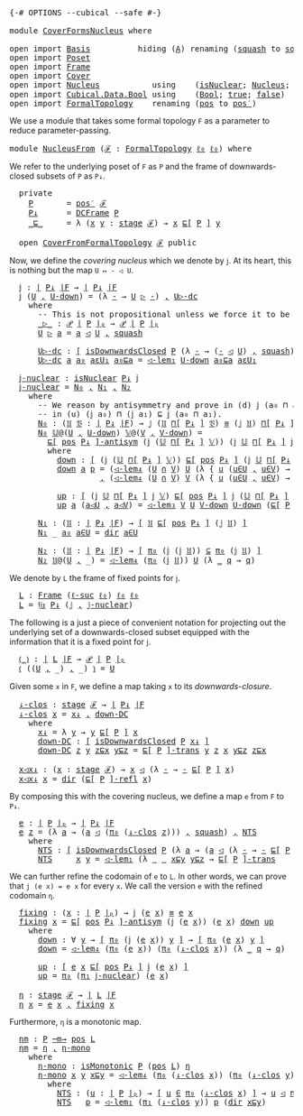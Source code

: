 <pre class="Agda"><a id="5" class="Symbol">{-#</a> <a id="9" class="Keyword">OPTIONS</a> <a id="17" class="Pragma">--cubical</a> <a id="27" class="Pragma">--safe</a> <a id="34" class="Symbol">#-}</a>

<a id="39" class="Keyword">module</a> <a id="46" href="CoverFormsNucleus.html" class="Module">CoverFormsNucleus</a> <a id="64" class="Keyword">where</a>

<a id="71" class="Keyword">open</a> <a id="76" class="Keyword">import</a> <a id="83" href="Basis.html" class="Module">Basis</a>          <a id="98" class="Keyword">hiding</a> <a id="105" class="Symbol">(</a><a id="106" href="Basis.html#2657" class="Generalizable">A</a><a id="107" class="Symbol">)</a> <a id="109" class="Keyword">renaming</a> <a id="118" class="Symbol">(</a><a id="119" href="Basis.html#7765" class="InductiveConstructor">squash</a> <a id="126" class="Symbol">to</a> <a id="∥_∥.squash"></a><a id="129" href="CoverFormsNucleus.html#129" class="InductiveConstructor">squash′</a><a id="136" class="Symbol">)</a>
<a id="138" class="Keyword">open</a> <a id="143" class="Keyword">import</a> <a id="150" href="Poset.html" class="Module">Poset</a>
<a id="156" class="Keyword">open</a> <a id="161" class="Keyword">import</a> <a id="168" href="Frame.html" class="Module">Frame</a>
<a id="174" class="Keyword">open</a> <a id="179" class="Keyword">import</a> <a id="186" href="Cover.html" class="Module">Cover</a>
<a id="192" class="Keyword">open</a> <a id="197" class="Keyword">import</a> <a id="204" href="Nucleus.html" class="Module">Nucleus</a>           <a id="222" class="Keyword">using</a>    <a id="231" class="Symbol">(</a><a id="232" href="Nucleus.html#302" class="Function">isNuclear</a><a id="241" class="Symbol">;</a> <a id="243" href="Nucleus.html#601" class="Function">Nucleus</a><a id="250" class="Symbol">;</a> <a id="252" href="Nucleus.html#6053" class="Function">𝔣𝔦𝔵</a><a id="255" class="Symbol">;</a> <a id="257" href="Nucleus.html#1924" class="Function">idem</a><a id="261" class="Symbol">)</a>
<a id="263" class="Keyword">open</a> <a id="268" class="Keyword">import</a> <a id="275" href="Cubical.Data.Bool.html" class="Module">Cubical.Data.Bool</a> <a id="293" class="Keyword">using</a>    <a id="302" class="Symbol">(</a><a id="303" href="Agda.Builtin.Bool.html#163" class="Datatype">Bool</a><a id="307" class="Symbol">;</a> <a id="309" href="Agda.Builtin.Bool.html#188" class="InductiveConstructor">true</a><a id="313" class="Symbol">;</a> <a id="315" href="Agda.Builtin.Bool.html#182" class="InductiveConstructor">false</a><a id="320" class="Symbol">)</a>
<a id="322" class="Keyword">open</a> <a id="327" class="Keyword">import</a> <a id="334" href="FormalTopology.html" class="Module">FormalTopology</a>    <a id="352" class="Keyword">renaming</a> <a id="361" class="Symbol">(</a><a id="362" href="FormalTopology.html#1525" class="Function">pos</a> <a id="366" class="Symbol">to</a> <a id="pos"></a><a id="369" href="CoverFormsNucleus.html#369" class="Function">pos′</a><a id="373" class="Symbol">)</a>
</pre>
We use a module that takes some formal topology `F` as a parameter to reduce
parameter-passing.

<pre class="Agda"><a id="481" class="Keyword">module</a> <a id="NucleusFrom"></a><a id="488" href="CoverFormsNucleus.html#488" class="Module">NucleusFrom</a> <a id="500" class="Symbol">(</a><a id="501" href="CoverFormsNucleus.html#501" class="Bound">ℱ</a> <a id="503" class="Symbol">:</a> <a id="505" href="FormalTopology.html#1345" class="Function">FormalTopology</a> <a id="520" href="Basis.html#2598" class="Generalizable">ℓ₀</a> <a id="523" href="Basis.html#2598" class="Generalizable">ℓ₀</a><a id="525" class="Symbol">)</a> <a id="527" class="Keyword">where</a>
</pre>
We refer to the underlying poset of `F` as `P` and the frame of downwards-closed subsets
of `P` as `P↓`.

<pre class="Agda">  <a id="650" class="Keyword">private</a>
    <a id="NucleusFrom.P"></a><a id="662" href="CoverFormsNucleus.html#662" class="Function">P</a>       <a id="670" class="Symbol">=</a> <a id="672" href="CoverFormsNucleus.html#369" class="Function">pos′</a> <a id="677" href="CoverFormsNucleus.html#501" class="Bound">ℱ</a>
    <a id="NucleusFrom.P↓"></a><a id="683" href="CoverFormsNucleus.html#683" class="Function">P↓</a>      <a id="691" class="Symbol">=</a> <a id="693" href="Frame.html#19633" class="Function">DCFrame</a> <a id="701" href="CoverFormsNucleus.html#662" class="Function">P</a>
    <a id="NucleusFrom._⊑_"></a><a id="707" href="CoverFormsNucleus.html#707" class="Function Operator">_⊑_</a>     <a id="715" class="Symbol">=</a> <a id="717" class="Symbol">λ</a> <a id="719" class="Symbol">(</a><a id="720" href="CoverFormsNucleus.html#720" class="Bound">x</a> <a id="722" href="CoverFormsNucleus.html#722" class="Bound">y</a> <a id="724" class="Symbol">:</a> <a id="726" href="FormalTopology.html#1665" class="Function">stage</a> <a id="732" href="CoverFormsNucleus.html#501" class="Bound">ℱ</a><a id="733" class="Symbol">)</a> <a id="735" class="Symbol">→</a> <a id="737" href="CoverFormsNucleus.html#720" class="Bound">x</a> <a id="739" href="Poset.html#2551" class="Function">⊑[</a> <a id="742" href="CoverFormsNucleus.html#662" class="Function">P</a> <a id="744" href="Poset.html#2551" class="Function">]</a> <a id="746" href="CoverFormsNucleus.html#722" class="Bound">y</a>

  <a id="751" class="Keyword">open</a> <a id="756" href="Cover.html#360" class="Module">CoverFromFormalTopology</a> <a id="780" href="CoverFormsNucleus.html#501" class="Bound">ℱ</a> <a id="782" class="Keyword">public</a>
</pre>
Now, we define the *covering nucleus* which we denote by `𝕛`. At its heart, this is
nothing but the map `U ↦ - ◁ U`.

<pre class="Agda">  <a id="NucleusFrom.𝕛"></a><a id="918" href="CoverFormsNucleus.html#918" class="Function">𝕛</a> <a id="920" class="Symbol">:</a> <a id="922" href="Frame.html#3884" class="Function Operator">∣</a> <a id="924" href="CoverFormsNucleus.html#683" class="Function">P↓</a> <a id="927" href="Frame.html#3884" class="Function Operator">∣F</a> <a id="930" class="Symbol">→</a> <a id="932" href="Frame.html#3884" class="Function Operator">∣</a> <a id="934" href="CoverFormsNucleus.html#683" class="Function">P↓</a> <a id="937" href="Frame.html#3884" class="Function Operator">∣F</a>
  <a id="942" href="CoverFormsNucleus.html#918" class="Function">𝕛</a> <a id="944" class="Symbol">(</a><a id="945" href="CoverFormsNucleus.html#945" class="Bound">U</a> <a id="947" href="Agda.Builtin.Sigma.html#236" class="InductiveConstructor Operator">,</a> <a id="949" href="CoverFormsNucleus.html#949" class="Bound">U-down</a><a id="955" class="Symbol">)</a> <a id="957" class="Symbol">=</a> <a id="959" class="Symbol">(λ</a> <a id="962" href="CoverFormsNucleus.html#962" class="Bound">-</a> <a id="964" class="Symbol">→</a> <a id="966" href="CoverFormsNucleus.html#945" class="Bound">U</a> <a id="968" href="CoverFormsNucleus.html#1083" class="Function Operator">▷</a> <a id="970" href="CoverFormsNucleus.html#962" class="Bound">-</a><a id="971" class="Symbol">)</a> <a id="973" href="Agda.Builtin.Sigma.html#236" class="InductiveConstructor Operator">,</a> <a id="975" href="CoverFormsNucleus.html#1145" class="Function">U▷-dc</a>
    <a id="985" class="Keyword">where</a>
      <a id="997" class="Comment">-- This is not propositional unless we force it to be using the HIT definition!</a>
      <a id="1083" href="CoverFormsNucleus.html#1083" class="Function Operator">_▷_</a> <a id="1087" class="Symbol">:</a> <a id="1089" href="Basis.html#4409" class="Function">𝒫</a> <a id="1091" href="Poset.html#2382" class="Function Operator">∣</a> <a id="1093" href="CoverFormsNucleus.html#662" class="Function">P</a> <a id="1095" href="Poset.html#2382" class="Function Operator">∣ₚ</a> <a id="1098" class="Symbol">→</a> <a id="1100" href="Basis.html#4409" class="Function">𝒫</a> <a id="1102" href="Poset.html#2382" class="Function Operator">∣</a> <a id="1104" href="CoverFormsNucleus.html#662" class="Function">P</a> <a id="1106" href="Poset.html#2382" class="Function Operator">∣ₚ</a>
      <a id="1115" href="CoverFormsNucleus.html#1115" class="Bound">U</a> <a id="1117" href="CoverFormsNucleus.html#1083" class="Function Operator">▷</a> <a id="1119" href="CoverFormsNucleus.html#1119" class="Bound">a</a> <a id="1121" class="Symbol">=</a> <a id="1123" href="CoverFormsNucleus.html#1119" class="Bound">a</a> <a id="1125" href="Cover.html#685" class="Datatype Operator">◁</a> <a id="1127" href="CoverFormsNucleus.html#1115" class="Bound">U</a> <a id="1129" href="Agda.Builtin.Sigma.html#236" class="InductiveConstructor Operator">,</a> <a id="1131" href="Cover.html#845" class="InductiveConstructor">squash</a>

      <a id="1145" href="CoverFormsNucleus.html#1145" class="Function">U▷-dc</a> <a id="1151" class="Symbol">:</a> <a id="1153" href="Basis.html#1600" class="Function Operator">[</a> <a id="1155" href="Poset.html#6742" class="Function">isDownwardsClosed</a> <a id="1173" href="CoverFormsNucleus.html#662" class="Function">P</a> <a id="1175" class="Symbol">(λ</a> <a id="1178" href="CoverFormsNucleus.html#1178" class="Bound">-</a> <a id="1180" class="Symbol">→</a> <a id="1182" class="Symbol">(</a><a id="1183" href="CoverFormsNucleus.html#1178" class="Bound">-</a> <a id="1185" href="Cover.html#685" class="Datatype Operator">◁</a> <a id="1187" href="CoverFormsNucleus.html#945" class="Bound">U</a><a id="1188" class="Symbol">)</a> <a id="1190" href="Agda.Builtin.Sigma.html#236" class="InductiveConstructor Operator">,</a> <a id="1192" href="Cover.html#845" class="InductiveConstructor">squash</a><a id="1198" class="Symbol">)</a> <a id="1200" href="Basis.html#1600" class="Function Operator">]</a>
      <a id="1208" href="CoverFormsNucleus.html#1145" class="Function">U▷-dc</a> <a id="1214" href="CoverFormsNucleus.html#1214" class="Bound">a</a> <a id="1216" href="CoverFormsNucleus.html#1216" class="Bound">a₀</a> <a id="1219" href="CoverFormsNucleus.html#1219" class="Bound">aεU₁</a> <a id="1224" href="CoverFormsNucleus.html#1224" class="Bound">a₀⊑a</a> <a id="1229" class="Symbol">=</a> <a id="1231" href="Cover.html#1153" class="Function">◁-lem₁</a> <a id="1238" href="CoverFormsNucleus.html#949" class="Bound">U-down</a> <a id="1245" href="CoverFormsNucleus.html#1224" class="Bound">a₀⊑a</a> <a id="1250" href="CoverFormsNucleus.html#1219" class="Bound">aεU₁</a>

  <a id="NucleusFrom.𝕛-nuclear"></a><a id="1258" href="CoverFormsNucleus.html#1258" class="Function">𝕛-nuclear</a> <a id="1268" class="Symbol">:</a> <a id="1270" href="Nucleus.html#302" class="Function">isNuclear</a> <a id="1280" href="CoverFormsNucleus.html#683" class="Function">P↓</a> <a id="1283" href="CoverFormsNucleus.html#918" class="Function">𝕛</a>
  <a id="1287" href="CoverFormsNucleus.html#1258" class="Function">𝕛-nuclear</a> <a id="1297" class="Symbol">=</a> <a id="1299" href="CoverFormsNucleus.html#1461" class="Function">N₀</a> <a id="1302" href="Agda.Builtin.Sigma.html#236" class="InductiveConstructor Operator">,</a> <a id="1304" href="CoverFormsNucleus.html#2021" class="Function">N₁</a> <a id="1307" href="Agda.Builtin.Sigma.html#236" class="InductiveConstructor Operator">,</a> <a id="1309" href="CoverFormsNucleus.html#2101" class="Function">N₂</a>
    <a id="1316" class="Keyword">where</a>
      <a id="1328" class="Comment">-- We reason by antisymmetry and prove in (d) 𝕛 (a₀ ⊓ a₁) ⊑ (𝕛 a₀) ⊓ (𝕛 a₁) and</a>
      <a id="1414" class="Comment">-- in (u) (𝕛 a₀) ⊓ (𝕛 a₁) ⊑ 𝕛 (a₀ ⊓ a₁).</a>
      <a id="1461" href="CoverFormsNucleus.html#1461" class="Function">N₀</a> <a id="1464" class="Symbol">:</a> <a id="1466" class="Symbol">(</a><a id="1467" href="CoverFormsNucleus.html#1467" class="Bound">𝔘</a> <a id="1469" href="CoverFormsNucleus.html#1469" class="Bound">𝔙</a> <a id="1471" class="Symbol">:</a> <a id="1473" href="Frame.html#3884" class="Function Operator">∣</a> <a id="1475" href="CoverFormsNucleus.html#683" class="Function">P↓</a> <a id="1478" href="Frame.html#3884" class="Function Operator">∣F</a><a id="1480" class="Symbol">)</a> <a id="1482" class="Symbol">→</a> <a id="1484" href="CoverFormsNucleus.html#918" class="Function">𝕛</a> <a id="1486" class="Symbol">(</a><a id="1487" href="CoverFormsNucleus.html#1467" class="Bound">𝔘</a> <a id="1489" href="Frame.html#4167" class="Function">⊓[</a> <a id="1492" href="CoverFormsNucleus.html#683" class="Function">P↓</a> <a id="1495" href="Frame.html#4167" class="Function">]</a> <a id="1497" href="CoverFormsNucleus.html#1469" class="Bound">𝔙</a><a id="1498" class="Symbol">)</a> <a id="1500" href="Agda.Builtin.Cubical.Path.html#381" class="Function Operator">≡</a> <a id="1502" class="Symbol">(</a><a id="1503" href="CoverFormsNucleus.html#918" class="Function">𝕛</a> <a id="1505" href="CoverFormsNucleus.html#1467" class="Bound">𝔘</a><a id="1506" class="Symbol">)</a> <a id="1508" href="Frame.html#4167" class="Function">⊓[</a> <a id="1511" href="CoverFormsNucleus.html#683" class="Function">P↓</a> <a id="1514" href="Frame.html#4167" class="Function">]</a> <a id="1516" class="Symbol">(</a><a id="1517" href="CoverFormsNucleus.html#918" class="Function">𝕛</a> <a id="1519" href="CoverFormsNucleus.html#1469" class="Bound">𝔙</a><a id="1520" class="Symbol">)</a>
      <a id="1528" href="CoverFormsNucleus.html#1461" class="Function">N₀</a> <a id="1531" href="CoverFormsNucleus.html#1531" class="Bound">𝕌</a><a id="1532" class="Symbol">@(</a><a id="1534" href="CoverFormsNucleus.html#1534" class="Bound">U</a> <a id="1536" href="Agda.Builtin.Sigma.html#236" class="InductiveConstructor Operator">,</a> <a id="1538" href="CoverFormsNucleus.html#1538" class="Bound">U-down</a><a id="1544" class="Symbol">)</a> <a id="1546" href="CoverFormsNucleus.html#1546" class="Bound">𝕍</a><a id="1547" class="Symbol">@(</a><a id="1549" href="CoverFormsNucleus.html#1549" class="Bound">V</a> <a id="1551" href="Agda.Builtin.Sigma.html#236" class="InductiveConstructor Operator">,</a> <a id="1553" href="CoverFormsNucleus.html#1553" class="Bound">V-down</a><a id="1559" class="Symbol">)</a> <a id="1561" class="Symbol">=</a>
        <a id="1571" href="Poset.html#3283" class="Function Operator">⊑[</a> <a id="1574" href="Frame.html#3968" class="Function">pos</a> <a id="1578" href="CoverFormsNucleus.html#683" class="Function">P↓</a> <a id="1581" href="Poset.html#3283" class="Function Operator">]-antisym</a> <a id="1591" class="Symbol">(</a><a id="1592" href="CoverFormsNucleus.html#918" class="Function">𝕛</a> <a id="1594" class="Symbol">(</a><a id="1595" href="CoverFormsNucleus.html#1531" class="Bound">𝕌</a> <a id="1597" href="Frame.html#4167" class="Function">⊓[</a> <a id="1600" href="CoverFormsNucleus.html#683" class="Function">P↓</a> <a id="1603" href="Frame.html#4167" class="Function">]</a> <a id="1605" href="CoverFormsNucleus.html#1546" class="Bound">𝕍</a><a id="1606" class="Symbol">))</a> <a id="1609" class="Symbol">(</a><a id="1610" href="CoverFormsNucleus.html#918" class="Function">𝕛</a> <a id="1612" href="CoverFormsNucleus.html#1531" class="Bound">𝕌</a> <a id="1614" href="Frame.html#4167" class="Function">⊓[</a> <a id="1617" href="CoverFormsNucleus.html#683" class="Function">P↓</a> <a id="1620" href="Frame.html#4167" class="Function">]</a> <a id="1622" href="CoverFormsNucleus.html#918" class="Function">𝕛</a> <a id="1624" href="CoverFormsNucleus.html#1546" class="Bound">𝕍</a><a id="1625" class="Symbol">)</a> <a id="1627" href="CoverFormsNucleus.html#1659" class="Function">down</a> <a id="1632" href="CoverFormsNucleus.html#1881" class="Function">up</a>
        <a id="1643" class="Keyword">where</a>
          <a id="1659" href="CoverFormsNucleus.html#1659" class="Function">down</a> <a id="1664" class="Symbol">:</a> <a id="1666" href="Basis.html#1600" class="Function Operator">[</a> <a id="1668" class="Symbol">(</a><a id="1669" href="CoverFormsNucleus.html#918" class="Function">𝕛</a> <a id="1671" class="Symbol">(</a><a id="1672" href="CoverFormsNucleus.html#1531" class="Bound">𝕌</a> <a id="1674" href="Frame.html#4167" class="Function">⊓[</a> <a id="1677" href="CoverFormsNucleus.html#683" class="Function">P↓</a> <a id="1680" href="Frame.html#4167" class="Function">]</a> <a id="1682" href="CoverFormsNucleus.html#1546" class="Bound">𝕍</a><a id="1683" class="Symbol">))</a> <a id="1686" href="Poset.html#2551" class="Function">⊑[</a> <a id="1689" href="Frame.html#3968" class="Function">pos</a> <a id="1693" href="CoverFormsNucleus.html#683" class="Function">P↓</a> <a id="1696" href="Poset.html#2551" class="Function">]</a> <a id="1698" class="Symbol">(</a><a id="1699" href="CoverFormsNucleus.html#918" class="Function">𝕛</a> <a id="1701" href="CoverFormsNucleus.html#1531" class="Bound">𝕌</a> <a id="1703" href="Frame.html#4167" class="Function">⊓[</a> <a id="1706" href="CoverFormsNucleus.html#683" class="Function">P↓</a> <a id="1709" href="Frame.html#4167" class="Function">]</a> <a id="1711" href="CoverFormsNucleus.html#918" class="Function">𝕛</a> <a id="1713" href="CoverFormsNucleus.html#1546" class="Bound">𝕍</a><a id="1714" class="Symbol">)</a> <a id="1716" href="Basis.html#1600" class="Function Operator">]</a>
          <a id="1728" href="CoverFormsNucleus.html#1659" class="Function">down</a> <a id="1733" href="CoverFormsNucleus.html#1733" class="Bound">a</a> <a id="1735" href="CoverFormsNucleus.html#1735" class="Bound">p</a> <a id="1737" class="Symbol">=</a> <a id="1739" class="Symbol">(</a><a id="1740" href="Cover.html#2990" class="Function">◁-lem₄</a> <a id="1747" class="Symbol">(</a><a id="1748" href="CoverFormsNucleus.html#1534" class="Bound">U</a> <a id="1750" href="Basis.html#5261" class="Function Operator">∩</a> <a id="1752" href="CoverFormsNucleus.html#1549" class="Bound">V</a><a id="1753" class="Symbol">)</a> <a id="1755" href="CoverFormsNucleus.html#1534" class="Bound">U</a> <a id="1757" class="Symbol">(λ</a> <a id="1760" class="Symbol">{</a> <a id="1762" href="CoverFormsNucleus.html#1762" class="Bound">u</a> <a id="1764" class="Symbol">(</a><a id="1765" href="CoverFormsNucleus.html#1765" class="Bound">u∈U</a> <a id="1769" href="Agda.Builtin.Sigma.html#236" class="InductiveConstructor Operator">,</a> <a id="1771" href="CoverFormsNucleus.html#1771" class="Bound">u∈V</a><a id="1774" class="Symbol">)</a> <a id="1776" class="Symbol">→</a> <a id="1778" href="Cover.html#744" class="InductiveConstructor">dir</a> <a id="1782" href="CoverFormsNucleus.html#1765" class="Bound">u∈U</a> <a id="1786" class="Symbol">})</a> <a id="1789" href="CoverFormsNucleus.html#1733" class="Bound">a</a> <a id="1791" href="CoverFormsNucleus.html#1735" class="Bound">p</a><a id="1792" class="Symbol">)</a>
                   <a id="1813" href="Agda.Builtin.Sigma.html#236" class="InductiveConstructor Operator">,</a> <a id="1815" class="Symbol">(</a><a id="1816" href="Cover.html#2990" class="Function">◁-lem₄</a> <a id="1823" class="Symbol">(</a><a id="1824" href="CoverFormsNucleus.html#1534" class="Bound">U</a> <a id="1826" href="Basis.html#5261" class="Function Operator">∩</a> <a id="1828" href="CoverFormsNucleus.html#1549" class="Bound">V</a><a id="1829" class="Symbol">)</a> <a id="1831" href="CoverFormsNucleus.html#1549" class="Bound">V</a> <a id="1833" class="Symbol">(λ</a> <a id="1836" class="Symbol">{</a> <a id="1838" href="CoverFormsNucleus.html#1838" class="Bound">u</a> <a id="1840" class="Symbol">(</a><a id="1841" href="CoverFormsNucleus.html#1841" class="Bound">u∈U</a> <a id="1845" href="Agda.Builtin.Sigma.html#236" class="InductiveConstructor Operator">,</a> <a id="1847" href="CoverFormsNucleus.html#1847" class="Bound">u∈V</a><a id="1850" class="Symbol">)</a> <a id="1852" class="Symbol">→</a> <a id="1854" href="Cover.html#744" class="InductiveConstructor">dir</a> <a id="1858" href="CoverFormsNucleus.html#1847" class="Bound">u∈V</a> <a id="1862" class="Symbol">})</a> <a id="1865" href="CoverFormsNucleus.html#1733" class="Bound">a</a> <a id="1867" href="CoverFormsNucleus.html#1735" class="Bound">p</a><a id="1868" class="Symbol">)</a>

          <a id="1881" href="CoverFormsNucleus.html#1881" class="Function">up</a> <a id="1884" class="Symbol">:</a> <a id="1886" href="Basis.html#1600" class="Function Operator">[</a> <a id="1888" class="Symbol">(</a><a id="1889" href="CoverFormsNucleus.html#918" class="Function">𝕛</a> <a id="1891" href="CoverFormsNucleus.html#1531" class="Bound">𝕌</a> <a id="1893" href="Frame.html#4167" class="Function">⊓[</a> <a id="1896" href="CoverFormsNucleus.html#683" class="Function">P↓</a> <a id="1899" href="Frame.html#4167" class="Function">]</a> <a id="1901" href="CoverFormsNucleus.html#918" class="Function">𝕛</a> <a id="1903" href="CoverFormsNucleus.html#1546" class="Bound">𝕍</a><a id="1904" class="Symbol">)</a> <a id="1906" href="Poset.html#2551" class="Function">⊑[</a> <a id="1909" href="Frame.html#3968" class="Function">pos</a> <a id="1913" href="CoverFormsNucleus.html#683" class="Function">P↓</a> <a id="1916" href="Poset.html#2551" class="Function">]</a> <a id="1918" href="CoverFormsNucleus.html#918" class="Function">𝕛</a> <a id="1920" class="Symbol">(</a><a id="1921" href="CoverFormsNucleus.html#1531" class="Bound">𝕌</a> <a id="1923" href="Frame.html#4167" class="Function">⊓[</a> <a id="1926" href="CoverFormsNucleus.html#683" class="Function">P↓</a> <a id="1929" href="Frame.html#4167" class="Function">]</a> <a id="1931" href="CoverFormsNucleus.html#1546" class="Bound">𝕍</a><a id="1932" class="Symbol">)</a> <a id="1934" href="Basis.html#1600" class="Function Operator">]</a>
          <a id="1946" href="CoverFormsNucleus.html#1881" class="Function">up</a> <a id="1949" href="CoverFormsNucleus.html#1949" class="Bound">a</a> <a id="1951" class="Symbol">(</a><a id="1952" href="CoverFormsNucleus.html#1952" class="Bound">a◁U</a> <a id="1956" href="Agda.Builtin.Sigma.html#236" class="InductiveConstructor Operator">,</a> <a id="1958" href="CoverFormsNucleus.html#1958" class="Bound">a◁V</a><a id="1961" class="Symbol">)</a> <a id="1963" class="Symbol">=</a> <a id="1965" href="Cover.html#2287" class="Function">◁-lem₃</a> <a id="1972" href="CoverFormsNucleus.html#1549" class="Bound">V</a> <a id="1974" href="CoverFormsNucleus.html#1534" class="Bound">U</a> <a id="1976" href="CoverFormsNucleus.html#1553" class="Bound">V-down</a> <a id="1983" href="CoverFormsNucleus.html#1538" class="Bound">U-down</a> <a id="1990" class="Symbol">(</a><a id="1991" href="Poset.html#3014" class="Function Operator">⊑[</a> <a id="1994" href="CoverFormsNucleus.html#662" class="Function">P</a> <a id="1996" href="Poset.html#3014" class="Function Operator">]-refl</a> <a id="2003" href="CoverFormsNucleus.html#1949" class="Bound">a</a><a id="2004" class="Symbol">)</a> <a id="2006" href="CoverFormsNucleus.html#1958" class="Bound">a◁V</a> <a id="2010" href="CoverFormsNucleus.html#1952" class="Bound">a◁U</a>

      <a id="2021" href="CoverFormsNucleus.html#2021" class="Function">N₁</a> <a id="2024" class="Symbol">:</a> <a id="2026" class="Symbol">(</a><a id="2027" href="CoverFormsNucleus.html#2027" class="Bound">𝔘</a> <a id="2029" class="Symbol">:</a> <a id="2031" href="Frame.html#3884" class="Function Operator">∣</a> <a id="2033" href="CoverFormsNucleus.html#683" class="Function">P↓</a> <a id="2036" href="Frame.html#3884" class="Function Operator">∣F</a><a id="2038" class="Symbol">)</a> <a id="2040" class="Symbol">→</a> <a id="2042" href="Basis.html#1600" class="Function Operator">[</a> <a id="2044" href="CoverFormsNucleus.html#2027" class="Bound">𝔘</a> <a id="2046" href="Poset.html#2551" class="Function">⊑[</a> <a id="2049" href="Frame.html#3968" class="Function">pos</a> <a id="2053" href="CoverFormsNucleus.html#683" class="Function">P↓</a> <a id="2056" href="Poset.html#2551" class="Function">]</a> <a id="2058" class="Symbol">(</a><a id="2059" href="CoverFormsNucleus.html#918" class="Function">𝕛</a> <a id="2061" href="CoverFormsNucleus.html#2027" class="Bound">𝔘</a><a id="2062" class="Symbol">)</a> <a id="2064" href="Basis.html#1600" class="Function Operator">]</a>
      <a id="2072" href="CoverFormsNucleus.html#2021" class="Function">N₁</a> <a id="2075" class="Symbol">_</a> <a id="2077" href="CoverFormsNucleus.html#2077" class="Bound">a₀</a> <a id="2080" href="CoverFormsNucleus.html#2080" class="Bound">a∈U</a> <a id="2084" class="Symbol">=</a> <a id="2086" href="Cover.html#744" class="InductiveConstructor">dir</a> <a id="2090" href="CoverFormsNucleus.html#2080" class="Bound">a∈U</a>

      <a id="2101" href="CoverFormsNucleus.html#2101" class="Function">N₂</a> <a id="2104" class="Symbol">:</a> <a id="2106" class="Symbol">(</a><a id="2107" href="CoverFormsNucleus.html#2107" class="Bound">𝔘</a> <a id="2109" class="Symbol">:</a> <a id="2111" href="Frame.html#3884" class="Function Operator">∣</a> <a id="2113" href="CoverFormsNucleus.html#683" class="Function">P↓</a> <a id="2116" href="Frame.html#3884" class="Function Operator">∣F</a><a id="2118" class="Symbol">)</a> <a id="2120" class="Symbol">→</a> <a id="2122" href="Basis.html#1600" class="Function Operator">[</a> <a id="2124" href="Basis.html#1007" class="Field">π₀</a> <a id="2127" class="Symbol">(</a><a id="2128" href="CoverFormsNucleus.html#918" class="Function">𝕛</a> <a id="2130" class="Symbol">(</a><a id="2131" href="CoverFormsNucleus.html#918" class="Function">𝕛</a> <a id="2133" href="CoverFormsNucleus.html#2107" class="Bound">𝔘</a><a id="2134" class="Symbol">))</a> <a id="2137" href="Basis.html#4840" class="Function Operator">⊆</a> <a id="2139" href="Basis.html#1007" class="Field">π₀</a> <a id="2142" class="Symbol">(</a><a id="2143" href="CoverFormsNucleus.html#918" class="Function">𝕛</a> <a id="2145" href="CoverFormsNucleus.html#2107" class="Bound">𝔘</a><a id="2146" class="Symbol">)</a> <a id="2148" href="Basis.html#1600" class="Function Operator">]</a>
      <a id="2156" href="CoverFormsNucleus.html#2101" class="Function">N₂</a> <a id="2159" href="CoverFormsNucleus.html#2159" class="Bound">𝔘</a><a id="2160" class="Symbol">@(</a><a id="2162" href="CoverFormsNucleus.html#2162" class="Bound">U</a> <a id="2164" href="Agda.Builtin.Sigma.html#236" class="InductiveConstructor Operator">,</a> <a id="2166" class="Symbol">_)</a> <a id="2169" class="Symbol">=</a> <a id="2171" href="Cover.html#2990" class="Function">◁-lem₄</a> <a id="2178" class="Symbol">(</a><a id="2179" href="Basis.html#1007" class="Field">π₀</a> <a id="2182" class="Symbol">(</a><a id="2183" href="CoverFormsNucleus.html#918" class="Function">𝕛</a> <a id="2185" href="CoverFormsNucleus.html#2159" class="Bound">𝔘</a><a id="2186" class="Symbol">))</a> <a id="2189" href="CoverFormsNucleus.html#2162" class="Bound">U</a> <a id="2191" class="Symbol">(λ</a> <a id="2194" href="CoverFormsNucleus.html#2194" class="Bound">_</a> <a id="2196" href="CoverFormsNucleus.html#2196" class="Bound">q</a> <a id="2198" class="Symbol">→</a> <a id="2200" href="CoverFormsNucleus.html#2196" class="Bound">q</a><a id="2201" class="Symbol">)</a>
</pre>
We denote by `L` the frame of fixed points for `𝕛`.

<pre class="Agda">  <a id="NucleusFrom.L"></a><a id="2267" href="CoverFormsNucleus.html#2267" class="Function">L</a> <a id="2269" class="Symbol">:</a> <a id="2271" href="Frame.html#3701" class="Function">Frame</a> <a id="2277" class="Symbol">(</a><a id="2278" href="Cubical.Core.Primitives.html#1174" class="Primitive">ℓ-suc</a> <a id="2284" href="CoverFormsNucleus.html#520" class="Bound">ℓ₀</a><a id="2286" class="Symbol">)</a> <a id="2288" href="CoverFormsNucleus.html#520" class="Bound">ℓ₀</a> <a id="2291" href="CoverFormsNucleus.html#520" class="Bound">ℓ₀</a>
  <a id="2296" href="CoverFormsNucleus.html#2267" class="Function">L</a> <a id="2298" class="Symbol">=</a> <a id="2300" href="Nucleus.html#6053" class="Function">𝔣𝔦𝔵</a> <a id="2304" href="CoverFormsNucleus.html#683" class="Function">P↓</a> <a id="2307" class="Symbol">(</a><a id="2308" href="CoverFormsNucleus.html#918" class="Function">𝕛</a> <a id="2310" href="Agda.Builtin.Sigma.html#236" class="InductiveConstructor Operator">,</a> <a id="2312" href="CoverFormsNucleus.html#1258" class="Function">𝕛-nuclear</a><a id="2321" class="Symbol">)</a>
</pre>
The following is a just a piece of convenient notation for projecting out the underlying
set of a downwards-closed subset equipped with the information that it is a fixed point
for `𝕛`.

<pre class="Agda">  <a id="NucleusFrom.⦅_⦆"></a><a id="2521" href="CoverFormsNucleus.html#2521" class="Function Operator">⦅_⦆</a> <a id="2525" class="Symbol">:</a> <a id="2527" href="Frame.html#3884" class="Function Operator">∣</a> <a id="2529" href="CoverFormsNucleus.html#2267" class="Function">L</a> <a id="2531" href="Frame.html#3884" class="Function Operator">∣F</a> <a id="2534" class="Symbol">→</a> <a id="2536" href="Basis.html#4409" class="Function">𝒫</a> <a id="2538" href="Poset.html#2382" class="Function Operator">∣</a> <a id="2540" href="CoverFormsNucleus.html#662" class="Function">P</a> <a id="2542" href="Poset.html#2382" class="Function Operator">∣ₚ</a>
  <a id="2547" href="CoverFormsNucleus.html#2521" class="Function Operator">⦅</a> <a id="2549" class="Symbol">((</a><a id="2551" href="CoverFormsNucleus.html#2551" class="Bound">U</a> <a id="2553" href="Agda.Builtin.Sigma.html#236" class="InductiveConstructor Operator">,</a> <a id="2555" class="Symbol">_)</a> <a id="2558" href="Agda.Builtin.Sigma.html#236" class="InductiveConstructor Operator">,</a> <a id="2560" class="Symbol">_)</a> <a id="2563" href="CoverFormsNucleus.html#2521" class="Function Operator">⦆</a> <a id="2565" class="Symbol">=</a> <a id="2567" href="CoverFormsNucleus.html#2551" class="Bound">U</a>
</pre>
Given some `x` in `F`, we define a map taking `x` to its *downwards-closure*.

<pre class="Agda">  <a id="NucleusFrom.↓-clos"></a><a id="2659" href="CoverFormsNucleus.html#2659" class="Function">↓-clos</a> <a id="2666" class="Symbol">:</a> <a id="2668" href="FormalTopology.html#1665" class="Function">stage</a> <a id="2674" href="CoverFormsNucleus.html#501" class="Bound">ℱ</a> <a id="2676" class="Symbol">→</a> <a id="2678" href="Frame.html#3884" class="Function Operator">∣</a> <a id="2680" href="CoverFormsNucleus.html#683" class="Function">P↓</a> <a id="2683" href="Frame.html#3884" class="Function Operator">∣F</a>
  <a id="2688" href="CoverFormsNucleus.html#2659" class="Function">↓-clos</a> <a id="2695" href="CoverFormsNucleus.html#2695" class="Bound">x</a> <a id="2697" class="Symbol">=</a> <a id="2699" href="CoverFormsNucleus.html#2728" class="Function">x↓</a> <a id="2702" href="Agda.Builtin.Sigma.html#236" class="InductiveConstructor Operator">,</a> <a id="2704" href="CoverFormsNucleus.html#2756" class="Function">down-DC</a>
    <a id="2716" class="Keyword">where</a>
      <a id="2728" href="CoverFormsNucleus.html#2728" class="Function">x↓</a> <a id="2731" class="Symbol">=</a> <a id="2733" class="Symbol">λ</a> <a id="2735" href="CoverFormsNucleus.html#2735" class="Bound">y</a> <a id="2737" class="Symbol">→</a> <a id="2739" href="CoverFormsNucleus.html#2735" class="Bound">y</a> <a id="2741" href="Poset.html#2551" class="Function">⊑[</a> <a id="2744" href="CoverFormsNucleus.html#662" class="Function">P</a> <a id="2746" href="Poset.html#2551" class="Function">]</a> <a id="2748" href="CoverFormsNucleus.html#2695" class="Bound">x</a>
      <a id="2756" href="CoverFormsNucleus.html#2756" class="Function">down-DC</a> <a id="2764" class="Symbol">:</a> <a id="2766" href="Basis.html#1600" class="Function Operator">[</a> <a id="2768" href="Poset.html#6742" class="Function">isDownwardsClosed</a> <a id="2786" href="CoverFormsNucleus.html#662" class="Function">P</a> <a id="2788" href="CoverFormsNucleus.html#2728" class="Function">x↓</a> <a id="2791" href="Basis.html#1600" class="Function Operator">]</a>
      <a id="2799" href="CoverFormsNucleus.html#2756" class="Function">down-DC</a> <a id="2807" href="CoverFormsNucleus.html#2807" class="Bound">z</a> <a id="2809" href="CoverFormsNucleus.html#2809" class="Bound">y</a> <a id="2811" href="CoverFormsNucleus.html#2811" class="Bound">z⊑x</a> <a id="2815" href="CoverFormsNucleus.html#2815" class="Bound">y⊑z</a> <a id="2819" class="Symbol">=</a> <a id="2821" href="Poset.html#3121" class="Function Operator">⊑[</a> <a id="2824" href="CoverFormsNucleus.html#662" class="Function">P</a> <a id="2826" href="Poset.html#3121" class="Function Operator">]-trans</a> <a id="2834" href="CoverFormsNucleus.html#2809" class="Bound">y</a> <a id="2836" href="CoverFormsNucleus.html#2807" class="Bound">z</a> <a id="2838" href="CoverFormsNucleus.html#2695" class="Bound">x</a> <a id="2840" href="CoverFormsNucleus.html#2815" class="Bound">y⊑z</a> <a id="2844" href="CoverFormsNucleus.html#2811" class="Bound">z⊑x</a>

  <a id="NucleusFrom.x◁x↓"></a><a id="2851" href="CoverFormsNucleus.html#2851" class="Function">x◁x↓</a> <a id="2856" class="Symbol">:</a> <a id="2858" class="Symbol">(</a><a id="2859" href="CoverFormsNucleus.html#2859" class="Bound">x</a> <a id="2861" class="Symbol">:</a> <a id="2863" href="FormalTopology.html#1665" class="Function">stage</a> <a id="2869" href="CoverFormsNucleus.html#501" class="Bound">ℱ</a><a id="2870" class="Symbol">)</a> <a id="2872" class="Symbol">→</a> <a id="2874" href="CoverFormsNucleus.html#2859" class="Bound">x</a> <a id="2876" href="Cover.html#685" class="Datatype Operator">◁</a> <a id="2878" class="Symbol">(λ</a> <a id="2881" href="CoverFormsNucleus.html#2881" class="Bound">-</a> <a id="2883" class="Symbol">→</a> <a id="2885" href="CoverFormsNucleus.html#2881" class="Bound">-</a> <a id="2887" href="Poset.html#2551" class="Function">⊑[</a> <a id="2890" href="CoverFormsNucleus.html#662" class="Function">P</a> <a id="2892" href="Poset.html#2551" class="Function">]</a> <a id="2894" href="CoverFormsNucleus.html#2859" class="Bound">x</a><a id="2895" class="Symbol">)</a>
  <a id="2899" href="CoverFormsNucleus.html#2851" class="Function">x◁x↓</a> <a id="2904" href="CoverFormsNucleus.html#2904" class="Bound">x</a> <a id="2906" class="Symbol">=</a> <a id="2908" href="Cover.html#744" class="InductiveConstructor">dir</a> <a id="2912" class="Symbol">(</a><a id="2913" href="Poset.html#3014" class="Function Operator">⊑[</a> <a id="2916" href="CoverFormsNucleus.html#662" class="Function">P</a> <a id="2918" href="Poset.html#3014" class="Function Operator">]-refl</a> <a id="2925" href="CoverFormsNucleus.html#2904" class="Bound">x</a><a id="2926" class="Symbol">)</a>
</pre>
By composing this with the covering nucleus, we define a map `e` from `F` to `P↓`.

<pre class="Agda">  <a id="NucleusFrom.e"></a><a id="3023" href="CoverFormsNucleus.html#3023" class="Function">e</a> <a id="3025" class="Symbol">:</a> <a id="3027" href="Poset.html#2382" class="Function Operator">∣</a> <a id="3029" href="CoverFormsNucleus.html#662" class="Function">P</a> <a id="3031" href="Poset.html#2382" class="Function Operator">∣ₚ</a> <a id="3034" class="Symbol">→</a> <a id="3036" href="Frame.html#3884" class="Function Operator">∣</a> <a id="3038" href="CoverFormsNucleus.html#683" class="Function">P↓</a> <a id="3041" href="Frame.html#3884" class="Function Operator">∣F</a>
  <a id="3046" href="CoverFormsNucleus.html#3023" class="Function">e</a> <a id="3048" href="CoverFormsNucleus.html#3048" class="Bound">z</a> <a id="3050" class="Symbol">=</a> <a id="3052" class="Symbol">(λ</a> <a id="3055" href="CoverFormsNucleus.html#3055" class="Bound">a</a> <a id="3057" class="Symbol">→</a> <a id="3059" class="Symbol">(</a><a id="3060" href="CoverFormsNucleus.html#3055" class="Bound">a</a> <a id="3062" href="Cover.html#685" class="Datatype Operator">◁</a> <a id="3064" class="Symbol">(</a><a id="3065" href="Basis.html#1007" class="Field">π₀</a> <a id="3068" class="Symbol">(</a><a id="3069" href="CoverFormsNucleus.html#2659" class="Function">↓-clos</a> <a id="3076" href="CoverFormsNucleus.html#3048" class="Bound">z</a><a id="3077" class="Symbol">)))</a> <a id="3081" href="Agda.Builtin.Sigma.html#236" class="InductiveConstructor Operator">,</a> <a id="3083" href="Cover.html#845" class="InductiveConstructor">squash</a><a id="3089" class="Symbol">)</a> <a id="3091" href="Agda.Builtin.Sigma.html#236" class="InductiveConstructor Operator">,</a> <a id="3093" href="CoverFormsNucleus.html#3113" class="Function">NTS</a>
    <a id="3101" class="Keyword">where</a>
      <a id="3113" href="CoverFormsNucleus.html#3113" class="Function">NTS</a> <a id="3117" class="Symbol">:</a> <a id="3119" href="Basis.html#1600" class="Function Operator">[</a> <a id="3121" href="Poset.html#6742" class="Function">isDownwardsClosed</a> <a id="3139" href="CoverFormsNucleus.html#662" class="Function">P</a> <a id="3141" class="Symbol">(λ</a> <a id="3144" href="CoverFormsNucleus.html#3144" class="Bound">a</a> <a id="3146" class="Symbol">→</a> <a id="3148" class="Symbol">(</a><a id="3149" href="CoverFormsNucleus.html#3144" class="Bound">a</a> <a id="3151" href="Cover.html#685" class="Datatype Operator">◁</a> <a id="3153" class="Symbol">(λ</a> <a id="3156" href="CoverFormsNucleus.html#3156" class="Bound">-</a> <a id="3158" class="Symbol">→</a> <a id="3160" href="CoverFormsNucleus.html#3156" class="Bound">-</a> <a id="3162" href="Poset.html#2551" class="Function">⊑[</a> <a id="3165" href="CoverFormsNucleus.html#662" class="Function">P</a> <a id="3167" href="Poset.html#2551" class="Function">]</a> <a id="3169" href="CoverFormsNucleus.html#3048" class="Bound">z</a><a id="3170" class="Symbol">))</a> <a id="3173" href="Agda.Builtin.Sigma.html#236" class="InductiveConstructor Operator">,</a> <a id="3175" href="Cover.html#845" class="InductiveConstructor">squash</a><a id="3181" class="Symbol">)</a> <a id="3183" href="Basis.html#1600" class="Function Operator">]</a>
      <a id="3191" href="CoverFormsNucleus.html#3113" class="Function">NTS</a> <a id="3195" class="Symbol">_</a> <a id="3197" class="Symbol">_</a> <a id="3199" href="CoverFormsNucleus.html#3199" class="Bound">x</a> <a id="3201" href="CoverFormsNucleus.html#3201" class="Bound">y</a> <a id="3203" class="Symbol">=</a> <a id="3205" href="Cover.html#1153" class="Function">◁-lem₁</a> <a id="3212" class="Symbol">(λ</a> <a id="3215" href="CoverFormsNucleus.html#3215" class="Bound">_</a> <a id="3217" href="CoverFormsNucleus.html#3217" class="Bound">_</a> <a id="3219" href="CoverFormsNucleus.html#3219" class="Bound">x⊑y</a> <a id="3223" href="CoverFormsNucleus.html#3223" class="Bound">y⊑z</a> <a id="3227" class="Symbol">→</a> <a id="3229" href="Poset.html#3121" class="Function Operator">⊑[</a> <a id="3232" href="CoverFormsNucleus.html#662" class="Function">P</a> <a id="3234" href="Poset.html#3121" class="Function Operator">]-trans</a> <a id="3242" class="Symbol">_</a> <a id="3244" class="Symbol">_</a> <a id="3246" href="CoverFormsNucleus.html#3048" class="Bound">z</a> <a id="3248" href="CoverFormsNucleus.html#3223" class="Bound">y⊑z</a> <a id="3252" href="CoverFormsNucleus.html#3219" class="Bound">x⊑y</a><a id="3255" class="Symbol">)</a> <a id="3257" href="CoverFormsNucleus.html#3201" class="Bound">y</a> <a id="3259" href="CoverFormsNucleus.html#3199" class="Bound">x</a>
</pre>
We can further refine the codomain of `e` to `L`. In other words, we can prove that `j (e
x) = e x` for every `x`. We call the version `e` with the refined codomain `η`.

<pre class="Agda">  <a id="NucleusFrom.fixing"></a><a id="3443" href="CoverFormsNucleus.html#3443" class="Function">fixing</a> <a id="3450" class="Symbol">:</a> <a id="3452" class="Symbol">(</a><a id="3453" href="CoverFormsNucleus.html#3453" class="Bound">x</a> <a id="3455" class="Symbol">:</a> <a id="3457" href="Poset.html#2382" class="Function Operator">∣</a> <a id="3459" href="CoverFormsNucleus.html#662" class="Function">P</a> <a id="3461" href="Poset.html#2382" class="Function Operator">∣ₚ</a><a id="3463" class="Symbol">)</a> <a id="3465" class="Symbol">→</a> <a id="3467" href="CoverFormsNucleus.html#918" class="Function">𝕛</a> <a id="3469" class="Symbol">(</a><a id="3470" href="CoverFormsNucleus.html#3023" class="Function">e</a> <a id="3472" href="CoverFormsNucleus.html#3453" class="Bound">x</a><a id="3473" class="Symbol">)</a> <a id="3475" href="Agda.Builtin.Cubical.Path.html#381" class="Function Operator">≡</a> <a id="3477" href="CoverFormsNucleus.html#3023" class="Function">e</a> <a id="3479" href="CoverFormsNucleus.html#3453" class="Bound">x</a>
  <a id="3483" href="CoverFormsNucleus.html#3443" class="Function">fixing</a> <a id="3490" href="CoverFormsNucleus.html#3490" class="Bound">x</a> <a id="3492" class="Symbol">=</a> <a id="3494" href="Poset.html#3283" class="Function Operator">⊑[</a> <a id="3497" href="Frame.html#3968" class="Function">pos</a> <a id="3501" href="CoverFormsNucleus.html#683" class="Function">P↓</a> <a id="3504" href="Poset.html#3283" class="Function Operator">]-antisym</a> <a id="3514" class="Symbol">(</a><a id="3515" href="CoverFormsNucleus.html#918" class="Function">𝕛</a> <a id="3517" class="Symbol">(</a><a id="3518" href="CoverFormsNucleus.html#3023" class="Function">e</a> <a id="3520" href="CoverFormsNucleus.html#3490" class="Bound">x</a><a id="3521" class="Symbol">))</a> <a id="3524" class="Symbol">(</a><a id="3525" href="CoverFormsNucleus.html#3023" class="Function">e</a> <a id="3527" href="CoverFormsNucleus.html#3490" class="Bound">x</a><a id="3528" class="Symbol">)</a> <a id="3530" href="CoverFormsNucleus.html#3554" class="Function">down</a> <a id="3535" href="CoverFormsNucleus.html#3669" class="Function">up</a>
    <a id="3542" class="Keyword">where</a>
      <a id="3554" href="CoverFormsNucleus.html#3554" class="Function">down</a> <a id="3559" class="Symbol">:</a> <a id="3561" class="Symbol">∀</a> <a id="3563" href="CoverFormsNucleus.html#3563" class="Bound">y</a> <a id="3565" class="Symbol">→</a> <a id="3567" href="Basis.html#1600" class="Function Operator">[</a> <a id="3569" href="Basis.html#1007" class="Field">π₀</a> <a id="3572" class="Symbol">(</a><a id="3573" href="CoverFormsNucleus.html#918" class="Function">𝕛</a> <a id="3575" class="Symbol">(</a><a id="3576" href="CoverFormsNucleus.html#3023" class="Function">e</a> <a id="3578" href="CoverFormsNucleus.html#3490" class="Bound">x</a><a id="3579" class="Symbol">))</a> <a id="3582" href="CoverFormsNucleus.html#3563" class="Bound">y</a> <a id="3584" href="Basis.html#1600" class="Function Operator">]</a> <a id="3586" class="Symbol">→</a> <a id="3588" href="Basis.html#1600" class="Function Operator">[</a> <a id="3590" href="Basis.html#1007" class="Field">π₀</a> <a id="3593" class="Symbol">(</a><a id="3594" href="CoverFormsNucleus.html#3023" class="Function">e</a> <a id="3596" href="CoverFormsNucleus.html#3490" class="Bound">x</a><a id="3597" class="Symbol">)</a> <a id="3599" href="CoverFormsNucleus.html#3563" class="Bound">y</a> <a id="3601" href="Basis.html#1600" class="Function Operator">]</a>
      <a id="3609" href="CoverFormsNucleus.html#3554" class="Function">down</a> <a id="3614" class="Symbol">=</a> <a id="3616" href="Cover.html#2990" class="Function">◁-lem₄</a> <a id="3623" class="Symbol">(</a><a id="3624" href="Basis.html#1007" class="Field">π₀</a> <a id="3627" class="Symbol">(</a><a id="3628" href="CoverFormsNucleus.html#3023" class="Function">e</a> <a id="3630" href="CoverFormsNucleus.html#3490" class="Bound">x</a><a id="3631" class="Symbol">))</a> <a id="3634" class="Symbol">(</a><a id="3635" href="Basis.html#1007" class="Field">π₀</a> <a id="3638" class="Symbol">(</a><a id="3639" href="CoverFormsNucleus.html#2659" class="Function">↓-clos</a> <a id="3646" href="CoverFormsNucleus.html#3490" class="Bound">x</a><a id="3647" class="Symbol">))</a> <a id="3650" class="Symbol">(λ</a> <a id="3653" href="CoverFormsNucleus.html#3653" class="Bound">_</a> <a id="3655" href="CoverFormsNucleus.html#3655" class="Bound">q</a> <a id="3657" class="Symbol">→</a> <a id="3659" href="CoverFormsNucleus.html#3655" class="Bound">q</a><a id="3660" class="Symbol">)</a>

      <a id="3669" href="CoverFormsNucleus.html#3669" class="Function">up</a> <a id="3672" class="Symbol">:</a> <a id="3674" href="Basis.html#1600" class="Function Operator">[</a> <a id="3676" href="CoverFormsNucleus.html#3023" class="Function">e</a> <a id="3678" href="CoverFormsNucleus.html#3490" class="Bound">x</a> <a id="3680" href="Poset.html#2551" class="Function">⊑[</a> <a id="3683" href="Frame.html#3968" class="Function">pos</a> <a id="3687" href="CoverFormsNucleus.html#683" class="Function">P↓</a> <a id="3690" href="Poset.html#2551" class="Function">]</a> <a id="3692" href="CoverFormsNucleus.html#918" class="Function">𝕛</a> <a id="3694" class="Symbol">(</a><a id="3695" href="CoverFormsNucleus.html#3023" class="Function">e</a> <a id="3697" href="CoverFormsNucleus.html#3490" class="Bound">x</a><a id="3698" class="Symbol">)</a> <a id="3700" href="Basis.html#1600" class="Function Operator">]</a>
      <a id="3708" href="CoverFormsNucleus.html#3669" class="Function">up</a> <a id="3711" class="Symbol">=</a> <a id="3713" href="Basis.html#1007" class="Field">π₀</a> <a id="3716" class="Symbol">(</a><a id="3717" href="Basis.html#1018" class="Field">π₁</a> <a id="3720" href="CoverFormsNucleus.html#1258" class="Function">𝕛-nuclear</a><a id="3729" class="Symbol">)</a> <a id="3731" class="Symbol">(</a><a id="3732" href="CoverFormsNucleus.html#3023" class="Function">e</a> <a id="3734" href="CoverFormsNucleus.html#3490" class="Bound">x</a><a id="3735" class="Symbol">)</a>

  <a id="NucleusFrom.η"></a><a id="3740" href="CoverFormsNucleus.html#3740" class="Function">η</a> <a id="3742" class="Symbol">:</a> <a id="3744" href="FormalTopology.html#1665" class="Function">stage</a> <a id="3750" href="CoverFormsNucleus.html#501" class="Bound">ℱ</a> <a id="3752" class="Symbol">→</a> <a id="3754" href="Frame.html#3884" class="Function Operator">∣</a> <a id="3756" href="CoverFormsNucleus.html#2267" class="Function">L</a> <a id="3758" href="Frame.html#3884" class="Function Operator">∣F</a>
  <a id="3763" href="CoverFormsNucleus.html#3740" class="Function">η</a> <a id="3765" href="CoverFormsNucleus.html#3765" class="Bound">x</a> <a id="3767" class="Symbol">=</a> <a id="3769" href="CoverFormsNucleus.html#3023" class="Function">e</a> <a id="3771" href="CoverFormsNucleus.html#3765" class="Bound">x</a> <a id="3773" href="Agda.Builtin.Sigma.html#236" class="InductiveConstructor Operator">,</a> <a id="3775" href="CoverFormsNucleus.html#3443" class="Function">fixing</a> <a id="3782" href="CoverFormsNucleus.html#3765" class="Bound">x</a>
</pre>
Furthermore, `η` is a monotonic map.

<pre class="Agda">  <a id="NucleusFrom.ηm"></a><a id="3833" href="CoverFormsNucleus.html#3833" class="Function">ηm</a> <a id="3836" class="Symbol">:</a> <a id="3838" href="CoverFormsNucleus.html#662" class="Function">P</a> <a id="3840" href="Poset.html#5482" class="Function Operator">─m→</a> <a id="3844" href="Frame.html#3968" class="Function">pos</a> <a id="3848" href="CoverFormsNucleus.html#2267" class="Function">L</a>
  <a id="3852" href="CoverFormsNucleus.html#3833" class="Function">ηm</a> <a id="3855" class="Symbol">=</a> <a id="3857" href="CoverFormsNucleus.html#3740" class="Function">η</a> <a id="3859" href="Agda.Builtin.Sigma.html#236" class="InductiveConstructor Operator">,</a> <a id="3861" href="CoverFormsNucleus.html#3884" class="Function">η-mono</a>
    <a id="3872" class="Keyword">where</a>
      <a id="3884" href="CoverFormsNucleus.html#3884" class="Function">η-mono</a> <a id="3891" class="Symbol">:</a> <a id="3893" href="Poset.html#4668" class="Function">isMonotonic</a> <a id="3905" href="CoverFormsNucleus.html#662" class="Function">P</a> <a id="3907" class="Symbol">(</a><a id="3908" href="Frame.html#3968" class="Function">pos</a> <a id="3912" href="CoverFormsNucleus.html#2267" class="Function">L</a><a id="3913" class="Symbol">)</a> <a id="3915" href="CoverFormsNucleus.html#3740" class="Function">η</a>
      <a id="3923" href="CoverFormsNucleus.html#3884" class="Function">η-mono</a> <a id="3930" href="CoverFormsNucleus.html#3930" class="Bound">x</a> <a id="3932" href="CoverFormsNucleus.html#3932" class="Bound">y</a> <a id="3934" href="CoverFormsNucleus.html#3934" class="Bound">x⊑y</a> <a id="3938" class="Symbol">=</a> <a id="3940" href="Cover.html#2990" class="Function">◁-lem₄</a> <a id="3947" class="Symbol">(</a><a id="3948" href="Basis.html#1007" class="Field">π₀</a> <a id="3951" class="Symbol">(</a><a id="3952" href="CoverFormsNucleus.html#2659" class="Function">↓-clos</a> <a id="3959" href="CoverFormsNucleus.html#3930" class="Bound">x</a><a id="3960" class="Symbol">))</a> <a id="3963" class="Symbol">(</a><a id="3964" href="Basis.html#1007" class="Field">π₀</a> <a id="3967" class="Symbol">(</a><a id="3968" href="CoverFormsNucleus.html#2659" class="Function">↓-clos</a> <a id="3975" href="CoverFormsNucleus.html#3932" class="Bound">y</a><a id="3976" class="Symbol">))</a> <a id="3979" href="CoverFormsNucleus.html#4007" class="Function">NTS</a>
        <a id="3991" class="Keyword">where</a>
          <a id="4007" href="CoverFormsNucleus.html#4007" class="Function">NTS</a> <a id="4011" class="Symbol">:</a> <a id="4013" class="Symbol">(</a><a id="4014" href="CoverFormsNucleus.html#4014" class="Bound">u</a> <a id="4016" class="Symbol">:</a> <a id="4018" href="Poset.html#2382" class="Function Operator">∣</a> <a id="4020" href="CoverFormsNucleus.html#662" class="Function">P</a> <a id="4022" href="Poset.html#2382" class="Function Operator">∣ₚ</a><a id="4024" class="Symbol">)</a> <a id="4026" class="Symbol">→</a> <a id="4028" href="Basis.html#1600" class="Function Operator">[</a> <a id="4030" href="CoverFormsNucleus.html#4014" class="Bound">u</a> <a id="4032" href="Basis.html#4452" class="Function Operator">∈</a> <a id="4034" href="Basis.html#1007" class="Field">π₀</a> <a id="4037" class="Symbol">(</a><a id="4038" href="CoverFormsNucleus.html#2659" class="Function">↓-clos</a> <a id="4045" href="CoverFormsNucleus.html#3930" class="Bound">x</a><a id="4046" class="Symbol">)</a> <a id="4048" href="Basis.html#1600" class="Function Operator">]</a> <a id="4050" class="Symbol">→</a> <a id="4052" href="CoverFormsNucleus.html#4014" class="Bound">u</a> <a id="4054" href="Cover.html#685" class="Datatype Operator">◁</a> <a id="4056" href="Basis.html#1007" class="Field">π₀</a> <a id="4059" class="Symbol">(</a><a id="4060" href="CoverFormsNucleus.html#2659" class="Function">↓-clos</a> <a id="4067" href="CoverFormsNucleus.html#3932" class="Bound">y</a><a id="4068" class="Symbol">)</a>
          <a id="4080" href="CoverFormsNucleus.html#4007" class="Function">NTS</a> <a id="4084" class="Symbol">_</a> <a id="4086" href="CoverFormsNucleus.html#4086" class="Bound">p</a> <a id="4088" class="Symbol">=</a> <a id="4090" href="Cover.html#1153" class="Function">◁-lem₁</a> <a id="4097" class="Symbol">(</a><a id="4098" href="Basis.html#1018" class="Field">π₁</a> <a id="4101" class="Symbol">(</a><a id="4102" href="CoverFormsNucleus.html#2659" class="Function">↓-clos</a> <a id="4109" href="CoverFormsNucleus.html#3932" class="Bound">y</a><a id="4110" class="Symbol">))</a> <a id="4113" href="CoverFormsNucleus.html#4086" class="Bound">p</a> <a id="4115" class="Symbol">(</a><a id="4116" href="Cover.html#744" class="InductiveConstructor">dir</a> <a id="4120" href="CoverFormsNucleus.html#3934" class="Bound">x⊑y</a><a id="4123" class="Symbol">)</a>
</pre>
